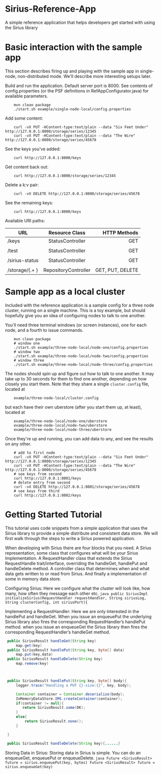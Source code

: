 Sirius-Reference-App
======

A simple reference application that helps developers get started with using the Sirius library


Basic interaction with the sample app
======

This section describes firing up and playing with the sample app in single-node, non-distributed
mode. We'll describe more interesting setups later.

Build and run the application. Default server port is 8000. See contents of config.properties (or the PSF
definitions in RefAppConfigurator.java) for available parameters.
```
    mvn clean package
    ./start.sh example/single-node-local/config.properties
```

Add some content:
```
    curl -vX PUT -HContent-type:text/plain --data "Six Feet Under"  http://127.0.0.1:8000/storage/series/12345
    curl -vX PUT -HContent-type:text/plain --data "The Wire"  http://127.0.0.1:8000/storage/series/45678
```

See the keys you've added:
```
    curl http://127.0.0.1:8000/keys
```

Get content back out:
```
    curl http://127.0.0.1:8000/storage/series/12345
```

Delete a k:v pair:
```
    curl -vX DELETE http://127.0.0.1:8000/storage/series/45678
```

See the remaining keys:
```
    curl http://127.0.0.1:8000/keys
```

Available URI paths:

| URL                           | Resource Class                        | HTTP Methods
|-------------------------------|:-------------------------------------:|-----------------:|
|/keys                          | StatusController                      | GET              |
|                               |                                       |                  |
|/test                          | StatusController                      | GET              |
|                               |                                       |                  |
|/sirius-status                 | StatusController                      | GET              |
|                               |                                       |                  |
|/storage/{.+ }                 | RepositoryController                  | GET, PUT, DELETE |

Sample app as a local cluster
======
Included with the reference application is a sample config for a three node cluster, running on a single machine.
This is a toy example, but should hopefully give you an idea of configuring nodes to talk to one another.

You'll need three terminal windows (or screen instances), one for each node, and a fourth to issue commands.
```
    mvn clean package
    # window one
    ./start.sh example/three-node-local/node-one/config.properties
    # window two
    ./start.sh example/three-node-local/node-two/config.properties
    # window three
    ./start.sh example/three-node-local/node-three/config.properties
```

The nodes should spin up and figure out how to talk to one another. It may take up to 30 seconds for them to find
one another, depending on how closely you start them. Note that they share a single `cluster.config` file, located at
```
    example/three-node-local/cluster.config
```
but each have their own uberstore (after you start them up, at least), located at
```
    example/three-node-local/node-one/uberstore
    example/three-node-local/node-two/uberstore
    example/three-node-local/node-three/uberstore
```
Once they're up and running, you can add data to any, and see the results on any other.
```
    # add to first node
    curl -vX PUT -HContent-type:text/plain --data "Six Feet Under"  http://127.0.0.1:8000/storage/series/12345
    curl -vX PUT -HContent-type:text/plain --data "The Wire"  http://127.0.0.1:8000/storage/series/45678
    # see keys from second
    curl http://127.0.0.1:8001/keys
    # delete entry from second
    curl -vX DELETE http://127.0.0.1:8001/storage/series/45678
    # see keys from third
    curl http://127.0.0.1:8002/keys
```


Getting Started Tutorial
======

This tutorial uses code snippets from a simple application that uses the Sirius library to provide
a simple distribute and consistent data store. We will first walk through the steps to write a Sirius powered application.

When developing with Sirius there are four blocks that you need. A Sirius representation, some class
that configures what will be your Sirius Implementation. A RequestHandler class that extends the Sirius
RequestHandle trait/interface, overriding the handleGet, handlePut and handleDelete method. A controller
class that determines when and what data gets written to or read from Sirius. And finally a implementation
of some in memory data store.

Configuring Sirius: Here we configure what the cluster will look like, how many, how often they message
each other etc.
    ```java
    public SiriusImpl initializeSirius(RequestHandler requestHandler,
    		String siriusLog, String clusterConfig, int siriusPort){
    ```

Implementing a RequestHandler: Here we are only interested in the handlePut and handleGet. When you
issue an enqueuePut the underlying Sirius library also fires the corresponding RequestHandler’s handlePut
method. when you issue an enqueueGet the Sirius library then fires the corresponding RequestHandler’s
handleGet method.
   ```java
    public SiriusResult handleGet(String key)
    	map.get(key)
    public SiriusResult handlePut(String key, byte[] data)
    	map.put(key,data)
    public SiriusResult handleDelete(String key)
    	map.remove(key)



    public SiriusResult handlePut(String key, byte[] body){
        logger.trace("Handling a PUT {}-size:{}", key, body);

        Container container = Container.deserialize(body);
        InMemoryDataStore.IMS.createContainer(container);
        if(container != null){
           return SiriusResult.some(OK);
        }
        else{
            return SiriusResult.none();
        }

    }

    public SiriusResult handleDelete(String key){......}
   ```

Storing Data in Sirius: Storing data in Sirius is simple. You can do an enqueueGet, enqueuePut or enqueueDelete.
    ```java
    Future <SiriusResult> future = sirius.enqueuePut(key, bytes)
    Future <SiriusResult> future = sirius.enqueueGet(key)
    ```

